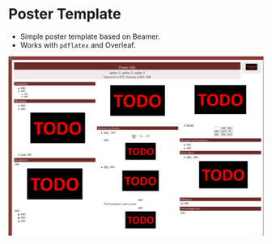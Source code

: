 # Poster Template

- Simple poster template based on Beamer.
- Works with ``pdflatex`` and Overleaf.

![](result.png)